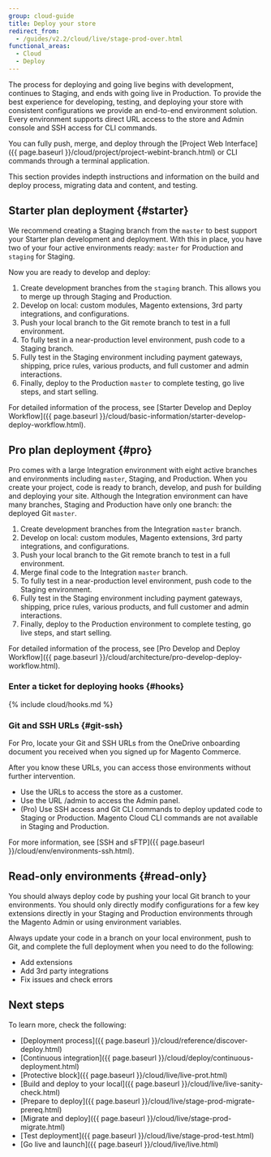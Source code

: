 ```yaml
---
group: cloud-guide
title: Deploy your store
redirect_from:
  - /guides/v2.2/cloud/live/stage-prod-over.html
functional_areas:
  - Cloud
  - Deploy
---
```


The process for deploying and going live begins with development, continues to Staging, and ends with going live in Production. To provide the best experience for developing, testing, and deploying your store with consistent configurations we provide an end-to-end environment solution. Every environment supports direct URL access to the store and Admin console and SSH access for CLI commands.

You can fully push, merge, and deploy through the [Project Web Interface]({{ page.baseurl }}/cloud/project/project-webint-branch.html) or CLI commands through a terminal application.

This section provides indepth instructions and information on the build and deploy process, migrating data and content, and testing.

## Starter plan deployment {#starter}

We recommend creating a Staging branch from the `master` to best support your Starter plan development and deployment. With this in place, you have two of your four active environments ready: `master` for Production and `staging` for Staging.

Now you are ready to develop and deploy:

1. Create development branches from the `staging` branch. This allows you to merge up through Staging and Production.
2. Develop on local: custom modules, Magento extensions, 3rd party integrations, and configurations.
3. Push your local branch to the Git remote branch to test in a full environment.
4. To fully test in a near-production level environment, push code to a Staging branch.
5. Fully test in the Staging environment including payment gateways, shipping, price rules, various products, and full customer and admin interactions.
6. Finally, deploy to the Production `master` to complete testing, go live steps, and start selling.

For detailed information of the process, see [Starter Develop and Deploy Workflow]({{ page.baseurl }}/cloud/basic-information/starter-develop-deploy-workflow.html).

## Pro plan deployment {#pro}

Pro comes with a large Integration environment with eight active branches and environments including `master`, Staging, and Production. When you create your project, code is ready to branch, develop, and push for building and deploying your site. Although the Integration environment can have many branches, Staging and Production have only one branch: the deployed Git `master`.

1. Create development branches from the Integration `master` branch.
2. Develop on local: custom modules, Magento extensions, 3rd party integrations, and configurations.
3. Push your local branch to the Git remote branch to test in a full environment.
4. Merge final code to the Integration `master` branch.
5. To fully test in a near-production level environment, push code to the Staging environment.
6. Fully test in the Staging environment including payment gateways, shipping, price rules, various products, and full customer and admin interactions.
7. Finally, deploy to the Production environment to complete testing, go live steps, and start selling.

For detailed information of the process, see [Pro Develop and Deploy Workflow]({{ page.baseurl }}/cloud/architecture/pro-develop-deploy-workflow.html).

### Enter a ticket for deploying hooks {#hooks}
{% include cloud/hooks.md %}

### Git and SSH URLs {#git-ssh}

For Pro, locate your Git and SSH URLs from the OneDrive onboarding document you received when you signed up for Magento Commerce.

After you know these URLs, you can access those environments without further intervention.

* Use the URLs to access the store as a customer.
* Use the URL /admin to access the Admin panel.
* (Pro) Use SSH access and Git CLI commands to deploy updated code to Staging or Production. Magento Cloud CLI commands are not available in Staging and Production.

For more information, see [SSH and sFTP]({{ page.baseurl }}/cloud/env/environments-ssh.html).

## Read-only environments {#read-only}

You should always deploy code by pushing your local Git branch to your environments. You should only directly modify configurations for a few key extensions directly in your Staging and Production environments through the Magento Admin or using environment variables.

Always update your code in a branch on your local environment, push to Git, and complete the full deployment when you need to do the following:

* Add extensions
* Add 3rd party integrations
* Fix issues and check errors

## Next steps

To learn more, check the following:

* [Deployment process]({{ page.baseurl }}/cloud/reference/discover-deploy.html)
* [Continuous integration]({{ page.baseurl }}/cloud/deploy/continuous-deployment.html)
* [Protective block]({{ page.baseurl }}/cloud/live/live-prot.html)
* [Build and deploy to your local]({{ page.baseurl }}/cloud/live/live-sanity-check.html)
* [Prepare to deploy]({{ page.baseurl }}/cloud/live/stage-prod-migrate-prereq.html)
* [Migrate and deploy]({{ page.baseurl }}/cloud/live/stage-prod-migrate.html)
* [Test deployment]({{ page.baseurl }}/cloud/live/stage-prod-test.html)
* [Go live and launch]({{ page.baseurl }}/cloud/live/live.html)
